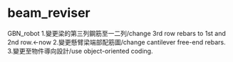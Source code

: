 # beam_reviser
GBN_robot
1.變更梁的第三列鋼筋至一二列/change 3rd row rebars to 1st and 2nd row.<-now
2.變更懸臂梁端部配筋圖/change cantilever free-end rebars.
3.變更至物件導向設計/use object-oriented coding.
